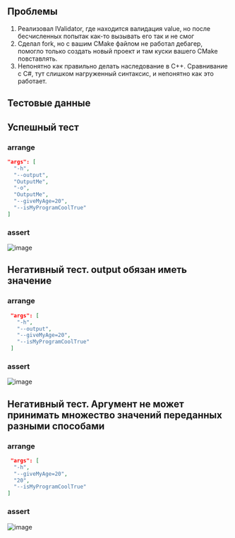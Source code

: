 ## Проблемы
1. Реализовал IValidator, где находится валидация value, но после бесчисленных попытак как-то вызывать его так и не смог
2. Сделал fork, но с вашим CMake файлом не работал дебагер, помогло только создать новый проект и там куски вашего CMake повставлять.
3. Непонятно как правильно делать наследование в C++. Сравнивание с C#, тут слишком нагруженный синтаксис, и непонятно как это работает.
## Тестовые данные
## Успешный тест
### arrange
```json 
"args": [
  "-h",
  "--output",
  "OutputMe",
  "-o",
  "OutputMe",
  "--giveMyAge=20",
  "--isMyProgramCoolTrue"
]
```
### assert
![image](https://github.com/orangebobolink/args_parse_lab1/assets/91991278/bd33e61b-fb5c-4a35-8ff0-6382d16df592)
## Негативный тест. output обязан иметь значение
### arrange
```json 
 "args": [
   "-h",
   "--output",
   "--giveMyAge=20",
   "--isMyProgramCoolTrue"
 ]
```
### assert
![image](https://github.com/orangebobolink/args_parse_lab1/assets/91991278/6fa432dc-ec9f-44f9-9265-17d75f631589)
## Негативный тест. Аргумент не может принимать множество значений переданных разными способами
### arrange
```json 
 "args": [
  "-h",
  "--giveMyAge=20",
  "20",
  "--isMyProgramCoolTrue"
]
```
### assert
![image](https://github.com/orangebobolink/args_parse_lab1/assets/91991278/7ebd9db0-01c4-4d42-9726-c56eecdd337a)



